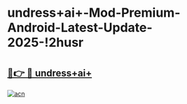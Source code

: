 # undress+ai+-Mod-Premium-Android-Latest-Update-2025-!2husr

# <h2><a href="https://krgzpn.esa.edu.pl?title=undress+ai+&ref=2husr">🔗👉 🔴 undress+ai+</a></h2>

[![acn](https://github.com/user-attachments/assets/0f9c940e-d8b0-45ae-aac7-cd30a18b3e1c)](https://krgzpn.esa.edu.pl?title=undress+ai+&ref=2husr)


